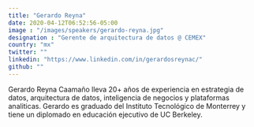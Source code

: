 ```yaml
---
title: "Gerardo Reyna"
date: 2020-04-12T06:52:56-05:00
image : "/images/speakers/gerardo-reyna.jpg"
designation : "Gerente de arquitectura de datos @ CEMEX"
country: "mx"
twitter: ""
linkedin: "https://www.linkedin.com/in/gerardosreynac/"
github: ""
---
```


Gerardo Reyna Caamaño lleva 20+ años de experiencia en estrategia de datos, arquitectura de datos, inteligencia de negocios y plataformas analiticas. Gerardo es graduado del Instituto Tecnológico de Monterrey y tiene un diplomado en educación ejecutivo de UC Berkeley.